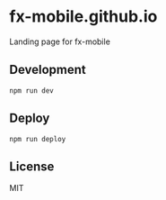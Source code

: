 # fx-mobile.github.io
Landing page for fx-mobile

## Development

```shell
npm run dev
```

## Deploy
```
npm run deploy
```

## License
MIT
